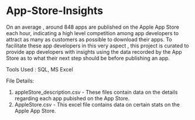 # App-Store-Insights

On an average , around 848 apps are published on the Apple App Store each hour, indicating a high level competition among app developers to attract as many as  customers as possible to download their apps. To facilitate these app developers in this very aspect , this project is curated to provide app developers with insights using the data recorded by the App Store as to what their next step should be before publishing an app.

Tools Used : SQL, MS Excel

File Details:
1. appleStore_description.csv - These files contain data on the details regarding each app pubished on the App Store.
2. AppleStore.csv - This excel file contains data on certain stats on the Apple App Store.
